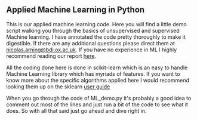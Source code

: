 ## Applied Machine Learning in Python
This is our applied machine learning code. Here you will find a little demo script walking you through the basics of unsupervised and supervised Machine learning. I have annotated the code pretty thoroughly to make it digestible. If there are any additional questions please direct them at nicolas.arning@bdi.ox.ac.uk. If you have no experience in ML I highly recommend reading our report [here](https://dtc-coding-dojo.github.io/main//blog/Machine_Learning_for_Beginners/). 

All the coding done here is done in scikit-learn which is an easy to handle Machine Learning library which has myriads of features. If you want to know more about the specific algorithms applied here I would recommend looking them up on the sklearn [user guide](http://scikit-learn.org/stable/user_guide.html)

When you go through the code of ML_demo.py it's probably a good idea to comment out most of the lines and just run a bit of the code to see what it does. So with all that said just go ahead and dive right in.

 
<p style="text-align:center;"> <img class="center" src="{{ "ml_logo.png" | absolute_url }}" alt="" /> </p>

